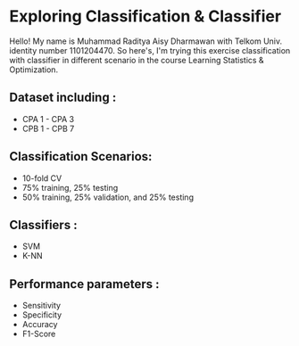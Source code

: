 # Exploring Classification & Classifier

Hello! My name is Muhammad Raditya Aisy Dharmawan with Telkom Univ. identity number 1101204470.
So here's, I'm trying this exercise classification with classifier in different scenario in the course Learning Statistics & Optimization.

## Dataset including : 
- CPA 1 - CPA 3
- CPB 1 - CPB 7

## Classification Scenarios: 
- 10-fold CV
- 75% training, 25% testing
- 50% training, 25% validation, and 25% testing

## Classifiers : 
- SVM
- K-NN

## Performance parameters :
- Sensitivity
- Specificity
- Accuracy
- F1-Score

